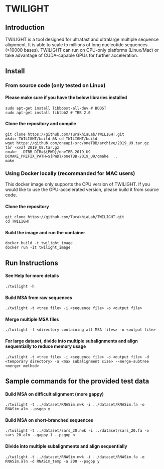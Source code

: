 # TWILIGHT

## Introduction
TWILIGHT is a tool designed for ultrafast and ultralarge multiple sequence alignment. It is able to scale to millions of long nucleotide sequences (>10000 bases). TWILIGHT can run on CPU-only platforms (Linux/Mac) or take advantage of CUDA-capable GPUs for further acceleration.
## Install
### From source code (only tested on Linux)
#### Please make sure if you have the below libraries installed
```
sudo apt-get install libboost-all-dev # BOOST
sudo apt-get install libtbb2 # TBB 2.0
```
#### Clone the repository and compile
```
git clone https://github.com/TurakhiaLab/TWILIGHT.git
mkdir TWILIGHT/build && cd TWILIGHT/build
wget https://github.com/oneapi-src/oneTBB/archive/2019_U9.tar.gz
tar -xvzf 2019_U9.tar.gz
cmake  -DTBB_DIR=${PWD}/oneTBB-2019_U9  -DCMAKE_PREFIX_PATH=${PWD}/oneTBB-2019_U9/cmake  ..
make
```
### Using Docker locally (recommanded for MAC users)
This docker image only supports the CPU version of TWILIGHT. If you would like to use the GPU-accelerated version, please build it from source code.
#### Clone the repository
```
git clone https://github.com/TurakhiaLab/TWILIGHT.git
cd TWILIGHT
```
#### Build the image and run the container
```
docker build -t twilight_image .
docker run -it twilight_image
```
## Run Instructions
#### See Help for more details
```
./twilight -h
```
#### Build MSA from raw sequences
```
./twilight -t <tree file> -i <sequence file> -o <output file>
```
#### Merge multiple MSA files
```
./twilight -f <directory containing all MSA files> -o <output file>
```
#### For large dataset, divide into multiple subalignments and align sequentially to reduce memory usage
```
./twilight -t <tree file> -i <sequence file> -o <output file> -d <temporary directory> -a <max subalignment size> --merge-subtree <merger method>
```


## Sample commands for the provided test data
#### Build MSA on difficult alignment (more gappy) 
```
./twilight -t ../dataset/RNASim.nwk -i ../dataset/RNASim.fa -o RNASim.aln --psgop y
```
#### Build MSA on short-branched sequences
```
./twilight -t ../dataset/sars_20.nwk -i ../dataset/sars_20.fa -o sars_20.aln --gappy 1 --psgop n
```
#### Divide into multiple subalignments and align sequentially
```
./twilight -t ../dataset/RNASim.nwk -i ../dataset/RNASim.fa -o RNASim.aln -d RNASim_temp -a 200 --psgop y
```
